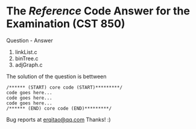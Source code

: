 # The *Reference* Code Answer for the Examination (CST 850)
Question - Answer
1. linkList.c  
2. binTree.c  
3. adjGraph.c  

The solution of the question is bettween  
```
/****** (START) core code (START)*********/
code goes here...  
code goes here...  
code goes here...  
/****** (END) core code (END)*********/
```

Bug reports at erqitao@qq.com
Thanks!
:)
